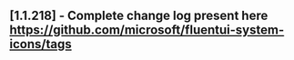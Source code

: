 ## [1.1.218] - Complete change log present here https://github.com/microsoft/fluentui-system-icons/tags